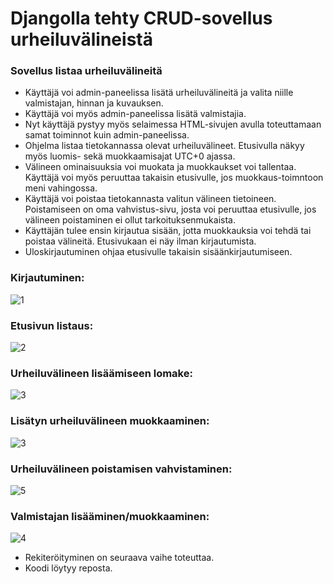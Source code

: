 # Djangolla tehty CRUD-sovellus urheiluvälineistä

### Sovellus listaa urheiluvälineitä

- Käyttäjä voi admin-paneelissa lisätä urheiluvälineitä ja valita niille valmistajan, hinnan ja kuvauksen.
- Käyttäjä voi myös admin-paneelissa lisätä valmistajia.
- Nyt käyttäjä pystyy myös selaimessa HTML-sivujen avulla toteuttamaan samat toiminnot kuin admin-paneelissa.
- Ohjelma listaa tietokannassa olevat urheiluvälineet. Etusivulla näkyy myös luomis- sekä muokkaamisajat UTC+0 ajassa.
- Välineen ominaisuuksia voi muokata ja muokkaukset voi tallentaa. Käyttäjä voi myös peruuttaa takaisin etusivulle, jos muokkaus-toimntoon meni vahingossa.
- Käyttäjä voi poistaa tietokannasta valitun välineen tietoineen. Poistamiseen on oma vahvistus-sivu, josta voi peruuttaa etusivulle, jos välineen poistaminen ei ollut tarkoituksenmukaista.
- Käyttäjän tulee ensin kirjautua sisään, jotta muokkauksia voi tehdä tai poistaa välineitä. Etusivukaan ei näy ilman kirjautumista.
- Uloskirjautuminen ohjaa etusivulle takaisin sisäänkirjautumiseen.

### Kirjautuminen:

![1](https://github.com/Viktorialissa/Django-kurssi/assets/112398757/96fa6cde-4c50-4153-a97e-a1623d3f8e3e)



### Etusivun listaus:

![2](https://github.com/Viktorialissa/Django-kurssi/assets/112398757/0aed3d85-ec80-4b11-b8d2-bd499a99db6b)



### Urheiluvälineen lisäämiseen lomake:

![3](https://github.com/Viktorialissa/Django-kurssi/assets/112398757/e9ff1ba1-ca12-49b5-b6b9-0848dbb8cca5)



### Lisätyn urheiluvälineen muokkaaminen:

![3](https://github.com/Viktorialissa/Django-kurssi/assets/112398757/983c9a98-5489-43cd-8cd7-c05cf90d8758)



### Urheiluvälineen poistamisen vahvistaminen:

![5](https://github.com/Viktorialissa/Django-kurssi/assets/112398757/66d8e898-0454-41e1-8f6e-d320f9d7a821)



### Valmistajan lisääminen/muokkaaminen:

![4](https://github.com/Viktorialissa/Django-kurssi/assets/112398757/966e4ef5-5c1d-47d3-ae36-c4d302ae1af3)


- Rekiteröityminen on seuraava vaihe toteuttaa.
- Koodi löytyy reposta.

